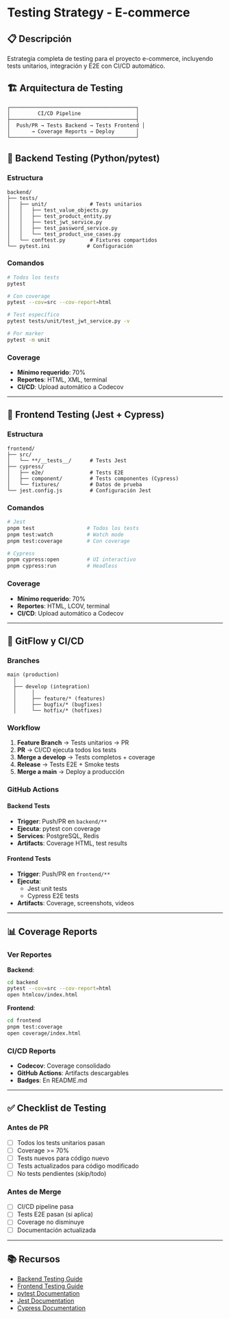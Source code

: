 # Testing Strategy - E-commerce

## 📋 Descripción

Estrategia completa de testing para el proyecto e-commerce, incluyendo tests unitarios, integración y E2E con CI/CD automático.

## 🏗️ Arquitectura de Testing

```
┌─────────────────────────────────────────┐
│         CI/CD Pipeline                  │
├─────────────────────────────────────────┤
│  Push/PR → Tests Backend → Tests Frontend │
│       → Coverage Reports → Deploy       │
└─────────────────────────────────────────┘
```

## 🔷 Backend Testing (Python/pytest)

### Estructura

```
backend/
├── tests/
│   ├── unit/              # Tests unitarios
│   │   ├── test_value_objects.py
│   │   ├── test_product_entity.py
│   │   ├── test_jwt_service.py
│   │   ├── test_password_service.py
│   │   └── test_product_use_cases.py
│   └── conftest.py        # Fixtures compartidos
└── pytest.ini            # Configuración
```

### Comandos

```bash
# Todos los tests
pytest

# Con coverage
pytest --cov=src --cov-report=html

# Test específico
pytest tests/unit/test_jwt_service.py -v

# Por marker
pytest -m unit
```

### Coverage

- **Mínimo requerido**: 70%
- **Reportes**: HTML, XML, terminal
- **CI/CD**: Upload automático a Codecov

---

## 🔷 Frontend Testing (Jest + Cypress)

### Estructura

```
frontend/
├── src/
│   └── **/__tests__/      # Tests Jest
├── cypress/
│   ├── e2e/               # Tests E2E
│   ├── component/         # Tests componentes (Cypress)
│   └── fixtures/          # Datos de prueba
└── jest.config.js         # Configuración Jest
```

### Comandos

```bash
# Jest
pnpm test                 # Todos los tests
pnpm test:watch           # Watch mode
pnpm test:coverage        # Con coverage

# Cypress
pnpm cypress:open         # UI interactivo
pnpm cypress:run          # Headless
```

### Coverage

- **Mínimo requerido**: 70%
- **Reportes**: HTML, LCOV, terminal
- **CI/CD**: Upload automático a Codecov

---

## 🔄 GitFlow y CI/CD

### Branches

```
main (production)
  │
  ├── develop (integration)
  │     │
  │     ├── feature/* (features)
  │     ├── bugfix/* (bugfixes)
  │     └── hotfix/* (hotfixes)
```

### Workflow

1. **Feature Branch** → Tests unitarios → PR
2. **PR** → CI/CD ejecuta todos los tests
3. **Merge a develop** → Tests completos + coverage
4. **Release** → Tests E2E + Smoke tests
5. **Merge a main** → Deploy a producción

### GitHub Actions

#### Backend Tests
- **Trigger**: Push/PR en `backend/**`
- **Ejecuta**: pytest con coverage
- **Services**: PostgreSQL, Redis
- **Artifacts**: Coverage HTML, test results

#### Frontend Tests
- **Trigger**: Push/PR en `frontend/**`
- **Ejecuta**: 
  - Jest unit tests
  - Cypress E2E tests
- **Artifacts**: Coverage, screenshots, videos

---

## 📊 Coverage Reports

### Ver Reportes

**Backend**:
```bash
cd backend
pytest --cov=src --cov-report=html
open htmlcov/index.html
```

**Frontend**:
```bash
cd frontend
pnpm test:coverage
open coverage/index.html
```

### CI/CD Reports

- **Codecov**: Coverage consolidado
- **GitHub Actions**: Artifacts descargables
- **Badges**: En README.md

---

## ✅ Checklist de Testing

### Antes de PR

- [ ] Todos los tests unitarios pasan
- [ ] Coverage >= 70%
- [ ] Tests nuevos para código nuevo
- [ ] Tests actualizados para código modificado
- [ ] No tests pendientes (skip/todo)

### Antes de Merge

- [ ] CI/CD pipeline pasa
- [ ] Tests E2E pasan (si aplica)
- [ ] Coverage no disminuye
- [ ] Documentación actualizada

---

## 📚 Recursos

- [Backend Testing Guide](./backend/tests/README.md)
- [Frontend Testing Guide](./frontend/tests/README.md)
- [pytest Documentation](https://docs.pytest.org/)
- [Jest Documentation](https://jestjs.io/)
- [Cypress Documentation](https://docs.cypress.io/)

